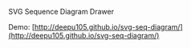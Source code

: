 SVG Sequence Diagram Drawer

Demo: [http://deepu105.github.io/svg-seq-diagram/](http://deepu105.github.io/svg-seq-diagram/)
